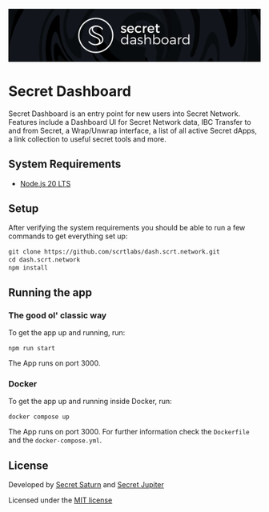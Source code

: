 ![Secret Network Banner](banner.png)

# Secret Dashboard

Secret Dashboard is an entry point for new users into Secret Network. Features include a Dashboard UI for Secret Network data, IBC Transfer to and from Secret, a Wrap/Unwrap interface, a list of all active Secret dApps, a link collection to useful secret tools and more.

## System Requirements

- [Node.js 20 LTS](https://nodejs.org/)

## Setup

After verifying the system requirements you should be able to run a few commands to get everything set up:

```
git clone https://github.com/scrtlabs/dash.scrt.network.git
cd dash.scrt.network
npm install
```

## Running the app

### The good ol' classic way

To get the app up and running, run:

```
npm run start
```

The App runs on port 3000.

### Docker

To get the app up and running inside Docker, run:

```
docker compose up
```

The App runs on port 3000. For further information check the `Dockerfile` and the `docker-compose.yml`.

## License

Developed by [Secret Saturn](https://x.com/Secret_Saturn_) and [Secret Jupiter](https://x.com/secretjupiter_)

Licensed under the [MIT license](https://github.com/scrtlabs/dash.scrt.network/blob/master/LICENSE.md)
